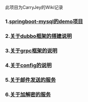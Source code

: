 此项目为CarryJey的Wiki记录

### 1.[springboot-mysql的demo项目](https://github.com/skyywj/Demo-Grpc)

### 2.[关于dubbo框架的搭建说明](url/demo/dubbo.md)

### 3.[关于grpc框架的说明](url/demo/grpc.md)

### 4.[关于config的说明](url/demo/config.md)

### 5.[关于邮件发送的服务](url/demo/mail.md)

### 6.[关于加解密的服务](url/demo/crypto.md)